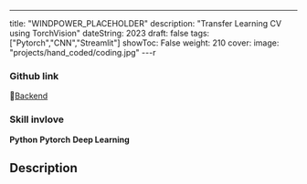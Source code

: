 ---
title: "WINDPOWER_PLACEHOLDER"
description: "Transfer Learning CV using TorchVision"
dateString: 2023
draft: false
tags: ["Pytorch","CNN","Streamlit"]
showToc: False
weight: 210
cover:
    image: "projects/hand_coded/coding.jpg"
---r
### Github link
💾[Backend](https://github.com/HanL1223/from_scratch)

### Skill invlove
**Python**  **Pytorch**  **Deep Learning**

## Description

